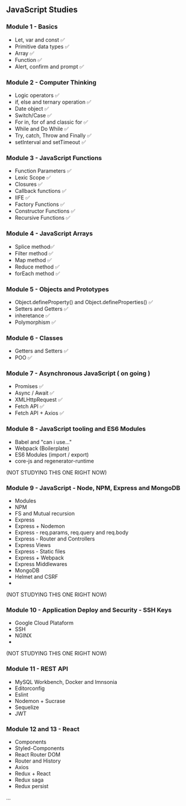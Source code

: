 ## JavaScript Studies

### Module 1 - Basics
  * Let, var and const ✅
  * Primitive data types ✅
  * Array ✅
  * Function ✅
  * Alert, confirm and prompt ✅

### Module 2 - Computer Thinking
  * Logic operators ✅
  * if, else and ternary operation ✅
  * Date object ✅
  * Switch/Case ✅
  * For in, for of and classic for ✅
  * While and Do While ✅
  * Try, catch, Throw and Finally ✅
  * setInterval and setTimeout ✅

### Module 3 - JavaScript Functions
  * Function Parameters ✅
  * Lexic Scope ✅
  * Closures ✅
  * Callback functions ✅
  * IIFE ✅
  * Factory Functions ✅
  * Constructor Functions ✅
  * Recursive Functions ✅

### Module 4 - JavaScript Arrays 
  * Splice method✅
  * Filter method ✅
  * Map method ✅
  * Reduce method ✅
  * forEach method ✅

### Module 5 - Objects and Prototypes
  * Object.defineProperty() and Object.defineProperties() ✅
  * Setters and Getters ✅
  * inheretance ✅
  * Polymorphism ✅

### Module 6 - Classes
  * Getters and Setters ✅
  * POO ✅

### Module 7 - Asynchronous JavaScript ( on going )
  * Promises ✅
  * Async / Await ✅
  * XMLHttpRequest ✅
  * Fetch API ✅
  * Fetch API + Axios ✅

### Module 8 - JavaScript tooling and ES6 Modules
 * Babel and "can i use..."
 * Webpack (Boilerplate)
 * ES6 Modules (import / export)
 * core-js and regenerator-runtime

(NOT STUDYING THIS ONE RIGHT NOW)
### Module 9 - JavaScript - Node, NPM, Express and MongoDB
 * Modules
 * NPM
 * FS and Mutual recursion
 * Express
 * Express + Nodemon
 * Express - req.params, req.query and req.body
 * Express - Router and Controllers
 * Express Views
 * Express - Static files
 * Express + Webpack
 * Express Middlewares
 * MongoDB
 * Helmet and CSRF
 * 
(NOT STUDYING THIS ONE RIGHT NOW)
### Module 10 - Application Deploy and Security - SSH Keys
 * Google Cloud Plataform
 * SSH
 * NGINX
 * 
(NOT STUDYING THIS ONE RIGHT NOW)
### Module 11 - REST API
 * MySQL Workbench, Docker and Imnsonia
 * Editorconfig
 * Eslint
 * Nodemon + Sucrase
 * Sequelize
 * JWT

### Module 12 and 13 - React
 * Components
 * Styled-Components
 * React Router DOM
 * Router and History
 * Axios
 * Redux + React
 * Redux saga
 * Redux persist

...
